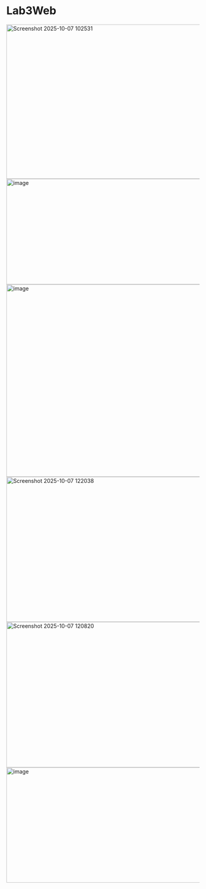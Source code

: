 # Lab3Web

<img width="721" height="402" alt="Screenshot 2025-10-07 102531" src="https://github.com/user-attachments/assets/6aa6ee94-dc94-4eba-aff0-c75d7e9c7912" />
<img width="716" height="275" alt="image" src="https://github.com/user-attachments/assets/826dba47-a560-4496-9960-0c632a18782d" />
<img width="791" height="501" alt="image" src="https://github.com/user-attachments/assets/12fa85fe-9a36-48bc-9e23-4b5fe831ff47" />
<img width="889" height="378" alt="Screenshot 2025-10-07 122038" src="https://github.com/user-attachments/assets/0a5c8026-ebef-4daa-8798-7cac4392e2d7" />
<img width="890" height="379" alt="Screenshot 2025-10-07 120820" src="https://github.com/user-attachments/assets/fc5f7094-96cf-48aa-9708-03440d651a07" />
<img width="725" height="300" alt="image" src="https://github.com/user-attachments/assets/4088497e-0400-4ee4-8edd-4cef36be77d2" />
